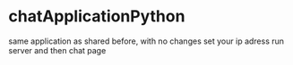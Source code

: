 # chatApplicationPython
same application as shared before, with no changes
set your ip adress
run server and then chat page
